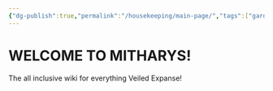 ```yaml
---
{"dg-publish":true,"permalink":"/housekeeping/main-page/","tags":["gardenEntry"]}
---
```


# WELCOME TO MITHARYS!
The all inclusive wiki for everything Veiled Expanse!



